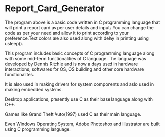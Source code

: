 # Report_Card_Generator








The program above is a basic code written in C programming language that will print a report card as per user details and inputs.You can change the code as per your need and allow it to print according to your preference.Text colors are also used along with delay in printing using usleep().








This program includes basic concepts of C programming language along with some mid-term functionalities of C language. The language was developed by Dennis Ritchie and is now a days used in hardware interactions, softwares for OS, OS building and other core hardware functionalites.



It is also used in making drivers for system components and aslo used in making embedded systems.




Desktop applications, presently use C as their base language along with C++.



Games like Grand Theft Auto(1997) used C as their main language.



Even Windows Operating System, Adobe Photoshop and Illustrator are built using C programming language.
